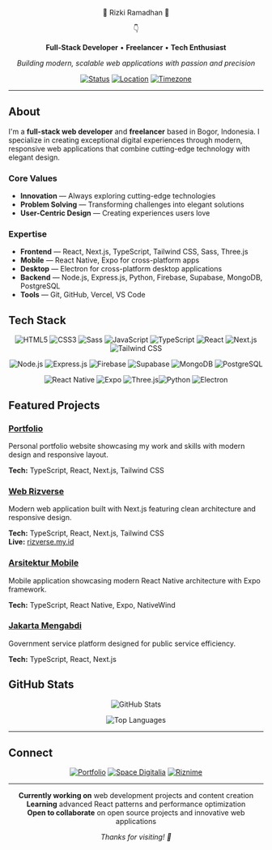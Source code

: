 <div align="center">

🤞 Rizki Ramadhan 🧐

👇

**Full-Stack Developer** • **Freelancer** • **Tech Enthusiast**

_Building modern, scalable web applications with passion and precision_

[![Status](https://img.shields.io/badge/Status-Available%20for%20Hire-10B981?style=flat-square&logo=github&logoColor=white)](https://github.com/Rizkiramadhan20)
[![Location](https://img.shields.io/badge/Location-Bogor%2C%20Indonesia-3B82F6?style=flat-square&logo=location&logoColor=white)](https://maps.google.com/?q=Bogor,Indonesia)
[![Timezone](https://img.shields.io/badge/Timezone-UTC%2B07:00-F59E0B?style=flat-square&logo=clock&logoColor=white)](https://time.is/UTC%2B7)

</div>

---

## About

I'm a **full-stack web developer** and **freelancer** based in Bogor, Indonesia. I specialize in creating exceptional digital experiences through modern, responsive web applications that combine cutting-edge technology with elegant design.

### Core Values

- **Innovation** — Always exploring cutting-edge technologies
- **Problem Solving** — Transforming challenges into elegant solutions
- **User-Centric Design** — Creating experiences users love

### Expertise

- **Frontend** — React, Next.js, TypeScript, Tailwind CSS, Sass, Three.js
- **Mobile** — React Native, Expo for cross-platform apps
- **Desktop** — Electron for cross-platform desktop applications
- **Backend** — Node.js, Express.js, Python, Firebase, Supabase, MongoDB, PostgreSQL
- **Tools** — Git, GitHub, Vercel, VS Code

## Tech Stack

<div align="center">

![HTML5](https://img.shields.io/badge/HTML5-E34F26?style=flat-square&logo=html5&logoColor=white)
![CSS3](https://img.shields.io/badge/CSS3-1572B6?style=flat-square&logo=css3&logoColor=white)
![Sass](https://img.shields.io/badge/Sass-CC6699?style=flat-square&logo=sass&logoColor=white)
![JavaScript](https://img.shields.io/badge/JavaScript-F7DF1E?style=flat-square&logo=javascript&logoColor=black)
![TypeScript](https://img.shields.io/badge/TypeScript-007ACC?style=flat-square&logo=typescript&logoColor=white)
![React](https://img.shields.io/badge/React-20232A?style=flat-square&logo=react&logoColor=61DAFB)
![Next.js](https://img.shields.io/badge/Next.js-000000?style=flat-square&logo=next.js&logoColor=white)
![Tailwind CSS](https://img.shields.io/badge/Tailwind_CSS-38B2AC?style=flat-square&logo=tailwind-css&logoColor=white)

![Node.js](https://img.shields.io/badge/Node.js-43853D?style=flat-square&logo=node.js&logoColor=white)
![Express.js](https://img.shields.io/badge/Express.js-000000?style=flat-square&logo=express&logoColor=white)
![Firebase](https://img.shields.io/badge/Firebase-FFCA28?style=flat-square&logo=firebase&logoColor=black)
![Supabase](https://img.shields.io/badge/Supabase-3ECF8E?style=flat-square&logo=supabase&logoColor=white)
![MongoDB](https://img.shields.io/badge/MongoDB-47A248?style=flat-square&logo=mongodb&logoColor=white)
![PostgreSQL](https://img.shields.io/badge/PostgreSQL-316192?style=flat-square&logo=postgresql&logoColor=white)

![React Native](https://img.shields.io/badge/React_Native-20232A?style=flat-square&logo=react&logoColor=61DAFB)
![Expo](https://img.shields.io/badge/Expo-000000?style=flat-square&logo=expo&logoColor=white)
![Three.js](https://img.shields.io/badge/Three.js-000000?style=flat-square&logo=three.js&logoColor=white)![Python](https://img.shields.io/badge/Python-3776AB?style=flat-square&logo=python&logoColor=white)
![Electron](https://img.shields.io/badge/Electron-191970?style=flat-square&logo=electron&logoColor=white)

</div>

## Featured Projects

### [Portfolio](https://github.com/Rizkiramadhan20/portofolio)

Personal portfolio website showcasing my work and skills with modern design and responsive layout.

**Tech:** TypeScript, React, Next.js, Tailwind CSS

### [Web Rizverse](https://github.com/Rizkiramadhan20/web-rizverse)

Modern web application built with Next.js featuring clean architecture and responsive design.

**Tech:** TypeScript, React, Next.js, Tailwind CSS  
**Live:** [rizverse.my.id](https://rizverse.my.id)

### [Arsitektur Mobile](https://github.com/Rizkiramadhan20/arsitektur-mobile)

Mobile application showcasing modern React Native architecture with Expo framework.

**Tech:** TypeScript, React Native, Expo, NativeWind

### [Jakarta Mengabdi](https://github.com/Rizkiramadhan20/jakarta-mengabdi)

Government service platform designed for public service efficiency.

**Tech:** TypeScript, React, Next.js

## GitHub Stats

<div align="center">

![GitHub Stats](https://github-readme-stats.vercel.app/api?username=Rizkiramadhan20&show_icons=true&theme=default&hide_border=true&count_private=true)

![Top Languages](https://github-readme-stats.vercel.app/api/top-langs/?username=Rizkiramadhan20&layout=compact&theme=default&hide_border=true)

</div>

---

## Connect

<div align="center">

[![Portfolio](https://img.shields.io/badge/Portfolio-000000?style=flat-square&logo=About.me&logoColor=white)](https://rizkiramadhan.web.id)
[![Space Digitalia](https://img.shields.io/badge/Space_Digitalia-000000?style=flat-square&logo=About.me&logoColor=white)](https://spacedigitalia.my.id)
[![Riznime](https://img.shields.io/badge/Riznime-000000?style=flat-square&logo=About.me&logoColor=white)](https://riznime.vercel.app)

</div>

---

<div align="center">

**Currently working on** web development projects and content creation  
**Learning** advanced React patterns and performance optimization  
**Open to collaborate** on open source projects and innovative web applications

_Thanks for visiting! 👋_

</div>
